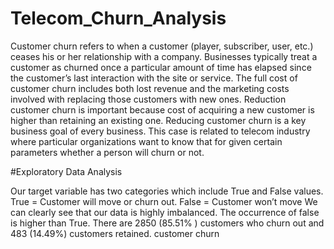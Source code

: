# Telecom_Churn_Analysis
Customer churn refers to when a customer (player, subscriber, user, etc.) ceases his or her relationship with a company. Businesses typically treat a customer as churned once a particular amount of time has elapsed since the customer’s last interaction with the site or service. The full cost of customer churn includes both lost revenue and the marketing costs involved with replacing those customers with new ones. Reduction customer churn is important because cost of acquiring a new customer is higher than retaining an existing one. Reducing customer churn is a key business goal of every business. This case is related to telecom industry where particular organizations want to know that for given certain parameters whether a person will churn or not.


#Exploratory Data Analysis

Our target variable has two categories which include True and False values. True = Customer will move or churn out. False = Customer won’t move We can clearly see that our data is highly imbalanced. The occurrence of false is higher than True. There are 2850 (85.51% ) customers who churn out and 483 (14.49%) customers retained. customer churn

